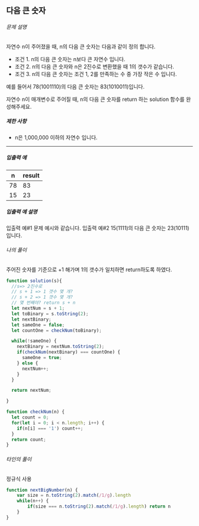 ## 다음 큰 숫자



###### 문제 설명

자연수 n이 주어졌을 때, n의 다음 큰 숫자는 다음과 같이 정의 합니다.

- 조건 1. n의 다음 큰 숫자는 n보다 큰 자연수 입니다.
- 조건 2. n의 다음 큰 숫자와 n은 2진수로 변환했을 때 1의 갯수가 같습니다.
- 조건 3. n의 다음 큰 숫자는 조건 1, 2를 만족하는 수 중 가장 작은 수 입니다.

예를 들어서 78(1001110)의 다음 큰 숫자는 83(1010011)입니다.

자연수 n이 매개변수로 주어질 때, n의 다음 큰 숫자를 return 하는 solution 함수를 완성해주세요.

##### 제한 사항

- n은 1,000,000 이하의 자연수 입니다.

------

##### 입출력 예

| n    | result |
| ---- | ------ |
| 78   | 83     |
| 15   | 23     |

##### 입출력 예 설명

입출력 예#1
문제 예시와 같습니다.
입출력 예#2
15(1111)의 다음 큰 숫자는 23(10111)입니다.



###### 나의 풀이

주어진 숫자를 기준으로 +1 해가며 1의 갯수가 일치하면 return하도록 하였다.

```javascript
function solution(s){
  //s=> 2진수로
  // s + 1 => 1 갯수 몇 개?
  // s + 2 => 1 갯수 몇 개?
  // 몇 번째야? return s + n
  let nextNum = s + 1;
  let toBinary = s.toString(2);
  let nextBinary;
  let sameOne = false;
  let countOne = checkNum(toBinary);

  while(!sameOne) {
    nextBinary = nextNum.toString(2);
    if(checkNum(nextBinary) === countOne) {
      sameOne = true;
    } else {
      nextNum++;
    }
  }

  return nextNum;

}

function checkNum(n) {
  let count = 0;
  for(let i = 0; i < n.length; i++) {
    if(n[i] === '1') count++;
  }
  return count;
}
```



###### 타인의 풀이

정규식 사용

```javascript
function nextBigNumber(n) {
    var size = n.toString(2).match(/1/g).length
    while(n++) {
        if(size === n.toString(2).match(/1/g).length) return n
    }
}
```



